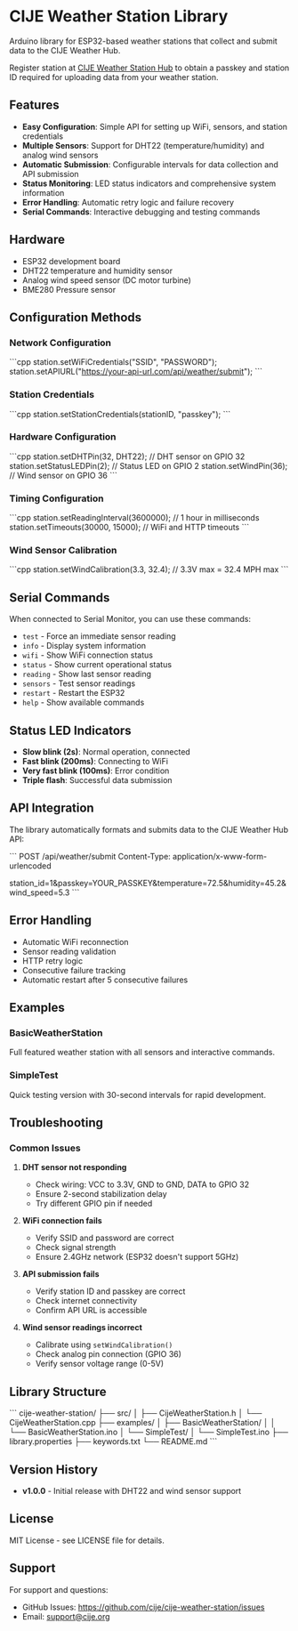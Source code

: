 # CIJE Weather Station Library

Arduino library for ESP32-based weather stations that collect and submit data to the CIJE Weather Hub.

Register station at [CIJE Weather Station Hub](https://v0-cije-weather-3964veq27-cad-thecijeorgs-projects.vercel.app/)  to obtain a passkey and station ID required for uploading data from your weather station.

## Features

- **Easy Configuration**: Simple API for setting up WiFi, sensors, and station credentials
- **Multiple Sensors**: Support for DHT22 (temperature/humidity) and analog wind sensors
- **Automatic Submission**: Configurable intervals for data collection and API submission
- **Status Monitoring**: LED status indicators and comprehensive system information
- **Error Handling**: Automatic retry logic and failure recovery
- **Serial Commands**: Interactive debugging and testing commands

## Hardware

- ESP32 development board
- DHT22 temperature and humidity sensor
- Analog wind speed sensor (DC motor turbine)
- BME280 Pressure sensor


## Configuration Methods

### Network Configuration
\`\`\`cpp
station.setWiFiCredentials("SSID", "PASSWORD");
station.setAPIURL("https://your-api-url.com/api/weather/submit");
\`\`\`

### Station Credentials
\`\`\`cpp
station.setStationCredentials(stationID, "passkey");
\`\`\`

### Hardware Configuration
\`\`\`cpp
station.setDHTPin(32, DHT22);        // DHT sensor on GPIO 32
station.setStatusLEDPin(2);          // Status LED on GPIO 2
station.setWindPin(36);              // Wind sensor on GPIO 36
\`\`\`

### Timing Configuration
\`\`\`cpp
station.setReadingInterval(3600000); // 1 hour in milliseconds
station.setTimeouts(30000, 15000);   // WiFi and HTTP timeouts
\`\`\`

### Wind Sensor Calibration
\`\`\`cpp
station.setWindCalibration(3.3, 32.4); // 3.3V max = 32.4 MPH max
\`\`\`

## Serial Commands

When connected to Serial Monitor, you can use these commands:

- `test` - Force an immediate sensor reading
- `info` - Display system information
- `wifi` - Show WiFi connection status
- `status` - Show current operational status
- `reading` - Show last sensor reading
- `sensors` - Test sensor readings
- `restart` - Restart the ESP32
- `help` - Show available commands

## Status LED Indicators

- **Slow blink (2s)**: Normal operation, connected
- **Fast blink (200ms)**: Connecting to WiFi
- **Very fast blink (100ms)**: Error condition
- **Triple flash**: Successful data submission

## API Integration

The library automatically formats and submits data to the CIJE Weather Hub API:

\`\`\`
POST /api/weather/submit
Content-Type: application/x-www-form-urlencoded

station_id=1&passkey=YOUR_PASSKEY&temperature=72.5&humidity=45.2&wind_speed=5.3
\`\`\`

## Error Handling

- Automatic WiFi reconnection
- Sensor reading validation
- HTTP retry logic
- Consecutive failure tracking
- Automatic restart after 5 consecutive failures

## Examples

### BasicWeatherStation
Full featured weather station with all sensors and interactive commands.

### SimpleTest
Quick testing version with 30-second intervals for rapid development.

## Troubleshooting

### Common Issues

1. **DHT sensor not responding**
   - Check wiring: VCC to 3.3V, GND to GND, DATA to GPIO 32
   - Ensure 2-second stabilization delay
   - Try different GPIO pin if needed

2. **WiFi connection fails**
   - Verify SSID and password are correct
   - Check signal strength
   - Ensure 2.4GHz network (ESP32 doesn't support 5GHz)

3. **API submission fails**
   - Verify station ID and passkey are correct
   - Check internet connectivity
   - Confirm API URL is accessible

4. **Wind sensor readings incorrect**
   - Calibrate using `setWindCalibration()`
   - Check analog pin connection (GPIO 36)
   - Verify sensor voltage range (0-5V)

## Library Structure

\`\`\`
cije-weather-station/
├── src/
│   ├── CijeWeatherStation.h
│   └── CijeWeatherStation.cpp
├── examples/
│   ├── BasicWeatherStation/
│   │   └── BasicWeatherStation.ino
│   └── SimpleTest/
│       └── SimpleTest.ino
├── library.properties
├── keywords.txt
└── README.md
\`\`\`

## Version History

- **v1.0.0** - Initial release with DHT22 and wind sensor support

## License

MIT License - see LICENSE file for details.

## Support

For support and questions:
- GitHub Issues: https://github.com/cije/cije-weather-station/issues
- Email: support@cije.org
